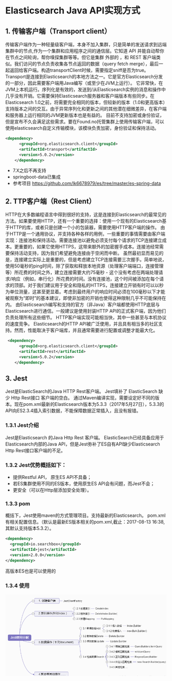 # Elasticsearch Java API实现方式 
## 1. 传输客户端（Transport client）
  传输客户端作为一种轻量级客户端，本身不加入集群，只是简单的发送请求到远端集群中的节点,作为一个集群和应用程序之间的通信层。它知道 API 并能自动帮你在节点之间轮询，帮你嗅探集群等等。但它是集群 外部的 ，和 REST 客户端类似。我们访问的节点负责收集各节点返回的数据（query fetch merge），最后一起返回给客户端。构造transportClient时候，需要指定sniff是否为true。Transport是连接到Elasticsearch的本地方法之一。它是官方Elasticsearch分发的一部分，因此需要客户端用Java编写（或至少在JVM上运行）。 它非常快，在JVM上本机运行。序列化是有效的，发送到/从Elasticsearch实例的消息和操作中几乎没有开销。它需要保持Elasticsearch服务器和客户端版本有些同步。在Elasticsearch 1.0之前，将需要完全相同的版本，但较新的版本（1.0和更高版本）支持版本之间的交互。由于异常序列化和更新之间的其他潜在细微差异，在客户端和服务器上运行相同的JVM更新版本也是有益的。 目前不支持加密或身份验证，但是宣布不久会满足这些需求。要在Found.no托管集群上使用传输客户端，可以使用elasticsearch自定义传输模块，该模块负责加密，身份验证和保持活动。
```xml
<dependency>
      <groupId>org.elasticsearch.client</groupId>
      <artifactId>transport</artifactId>
      <version>5.0.2</version>
    </dependency>
```
* 7.X之后不再支持
* springboot-data已集成
* 参考项目 https://github.com/lk6678979/es/tree/master/es-spring-data

## 2. TTP客户端（Rest Client）
  HTTP在大多数编程语言中得到很好的支持，这是连接到Elasticsearch的最常见的方法。如果要使用HTTP，还有一个重要的选择：使用一个现有的Elasticsearch基于HTTP的库，或者只是创建一个小的包装器，需要使用HTTP客户端的操作。 由于HTTP是一个通用协议，并支持各种各样的用例，一些重要的事情需要由客户端实现：连接池和保持活动。需要连接池以避免必须支付每个请求的TCP连接建立成本。更重要的，如果它使用HTTPS，这带来额外的加密握手成本。连接池经常需要保持活动支持，因为我们希望避免连接由于空闲而中断。 虽然最初显而易见的是，连接建立实际上是重要的，但是考虑建立TCP连接需要三次握手。简单地说，使用50毫秒的ping时间，除了获取和释放本地资源（处理客户端端口，连接管理等）所花费的时间之外，建立连接需要大约75毫秒 - 这个没有考虑在两端处理请求/响应（例如，串行化）所花费的时间。没有连接池，这个时间被添加在每个请求的顶部。对于我们建议用于安全和隐私的HTTPS，连接建立开销有时可以以秒为单位测量，这甚至更显着。考虑到最终用户的响应时间必须在100毫秒以下才能被观察为“即时”的基本建议，即使非加密的开销也使得这种限制几乎不可能保持在内。 由Elasticsearch编写和支持的官方（非Java）客户端都使用HTTP底层与Elasticsearch进行通信。一般建议是使用封装HTTP API的正式客户端，因为他们负责处理所有这些细节。 HTTP客户端实现可能相当快，其中一些甚至与本机协议的速度竞争。 Elasticsearch的HTTP API被广泛使用，并且具有相当多的社区支持。然而，性能取决于客户端库，并且通常需要进行配置或调整才能最大化。
```xml
 <dependency>
      <groupId>org.elasticsearch.client</groupId>
      <artifactId>rest</artifactId>
      <version>5.0.2</version>
    </dependency>
```
## 3. Jest
Jest是ElasticSearch的Java HTTP Rest客户端。 Jest填补了 ElasticSearch 缺少 Http Rest接口 客户端的空白。 
通过Maven编译实现，需要设定好不同的版本。现在pom.xml最新的Elasticsearch版本为5.3.3（2017年5月27日），5.3.3的API向ES2.3.4插入索引数据，不能保障数据正常插入，且没有报错。
### 1.3.1 Jest介绍
Jest是Elasticsearch 的Java Http Rest 客户端。
ElasticSearch已经具备应用于Elasticsearch内部的Java API，但是Jest弥补了ES自有API缺少Elasticsearch Http Rest接口客户端的不足。
### 1.3.2 Jest优势概括如下：
* 提供Restful API， 原生ES API不具备；
* 若ES集群使用不同的ES版本，使用原生ES API会有问题，而Jest不会；
* 更安全（可以在Http层添加安全处理）。
### 1.3.3 pom
概括下，Jest使用maven的方式管理项目。支持最新的Elasticsearch。 
pom.xml有相关配置信息。（默认是最新ES版本相关的pom.xml,截止：2017-08-13 16:38, 其默认支持版本5.3.2）。
```xml
<dependency>
  <groupId>io.searchbox</groupId>
  <artifactId>jest</artifactId>
  <version>2.0.0</version>
</dependency>
```
高版本ES也是可以使用的
### 1.3.4 使用
![](https://github.com/lk6678979/image/blob/master/es-4.jpg)

